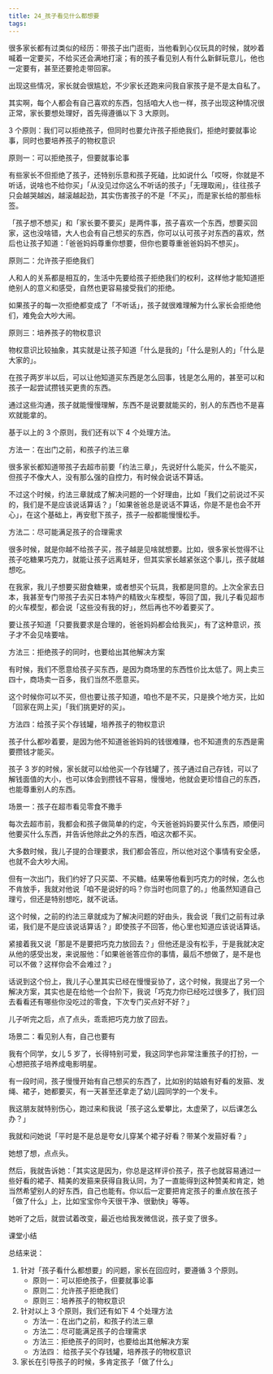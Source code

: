 ```yaml
---
title: 24_孩子看见什么都想要
tags: 
---
```


很多家长都有过类似的经历：带孩子出门逛街，当他看到心仪玩具的时候，就吵着喊着一定要买，不给买还会满地打滚；有的孩子看见别人有什么新鲜玩意儿，他也一定要有，甚至还要抢走带回家。
 
出现这些情况，家长就会很尴尬，不少家长还跑来问我自家孩子是不是太自私了。
 
其实啊，每个人都会有自己喜欢的东西，包括咱大人也一样，孩子出现这种情况很正常，家长要想处理好，首先得遵循以下 3 大原则。

3 个原则：我们可以拒绝孩子，但同时也要允许孩子拒绝我们，拒绝时要就事论事，同时也要培养孩子的物权意识

原则一：可以拒绝孩子，但要就事论事
 
有些家长不但拒绝了孩子，还特别乐意和孩子死磕，比如说什么「哎呀，你就是不听话，说啥也不给你买」「从没见过你这么不听话的孩子」「无理取闹」，往往孩子只会越哭越凶，越滚越起劲，其实伤害孩子的不是「不买」，而是家长给的那些标签。
 
「孩子想不想买」和「家长要不要买」是两件事，孩子喜欢一个东西，想要买回家，这也没啥错，大人也会有自己想买的东西，你可以认可孩子对东西的喜欢，然后也让孩子知道：「爸爸妈妈尊重你想要，但你也要尊重爸爸妈妈不想买」。



 
原则二：允许孩子拒绝我们
 
人和人的关系都是相互的，生活中先要给孩子拒绝我们的权利，这样他才能知道拒绝别人的意义和感受，自然也更容易接受我们的拒绝。
 
如果孩子的每一次拒绝都变成了「不听话」，孩子就很难理解为什么家长会拒绝他们，难免会大吵大闹。
 
原则三：培养孩子的物权意识
 
物权意识比较抽象，其实就是让孩子知道「什么是我的」「什么是别人的」「什么是大家的」。
 
在孩子两岁半以后，可以让他知道买东西是怎么回事，钱是怎么用的，甚至可以和孩子一起尝试攒钱买更贵的东西。
 
通过这些沟通，孩子就能慢慢理解，东西不是说要就能买的，别人的东西也不是喜欢就能拿的。
 
基于以上的 3 个原则，我们还有以下 4 个处理方法。

方法一：在出门之前，和孩子约法三章




很多家长都知道带孩子去超市前要「约法三章」，先说好什么能买，什么不能买，但孩子不像大人，没有那么强的自控力，有时候会说话不算话。
 
不过这个时候，约法三章就成了解决问题的一个好理由，比如「我们之前说过不买的，我们是不是应该说话算话？」「如果爸爸总是说话不算话，你是不是也会不开心」，在这个基础上，再安慰下孩子，孩子一般都能慢慢松手。

方法二：尽可能满足孩子的合理需求

很多时候，就是你越不给孩子买，孩子越是见啥就想要。比如，很多家长觉得不让孩子吃糖果巧克力，就能让孩子远离蛀牙，但其实家长越紧张这个事儿，孩子就越想吃。
 
在我家，我儿子想要买甜食糖果，或者想买个玩具，我都是同意的。上次全家去日本，我甚至专门带孩子去买日本特产的精致火车模型，等回了国，我儿子看见超市的火车模型，都会说「这些没有我的好」，然后再也不吵着要买了。
 
要让孩子知道「只要我要求是合理的，爸爸妈妈都会给我买」，有了这种意识，孩子才不会见啥要啥。

方法三：拒绝孩子的同时，也要给出其他解决方案

有时候，我们不愿意给孩子买东西，是因为商场里的东西性价比太低了。网上卖三四十，商场卖一百多，我们当然不愿意买。
 
这个时候你可以不买，但也要让孩子知道，咱也不是不买，只是换个地方买，比如「回家在网上买」「我们挑更好的买」。

方法四：给孩子买个存钱罐，培养孩子的物权意识

孩子什么都吵着要，是因为他不知道爸爸妈妈的钱很难赚，也不知道贵的东西是需要攒钱才能买。
 
孩子 3 岁的时候，家长就可以给他买一个存钱罐了，孩子通过自己存钱，可以了解钱面值的大小，也可以体会到攒钱不容易，慢慢地，他就会更珍惜自己的东西，也能尊重别人的东西。

场景一：孩子在超市看见零食不撒手



每次去超市前，我都会和孩子做简单的约定，今天爸爸妈妈要买什么东西，顺便问他要买什么东西，并告诉他除此之外的东西，咱这次都不买。
 
大多数时候，我儿子提的合理要求，我们都会答应，所以他对这个事情有安全感，也就不会大吵大闹。
 
但有一次出门，我们约好了只买菜、不买糖。结果等他看到巧克力的时候，怎么也不肯放手，我就对他说「咱不是说好的吗？你当时也同意了的。」他虽然知道自己理亏，但还是特别想吃，就不说话。
 
这个时候，之前的约法三章就成为了解决问题的好由头，我会说「我们之前有过承诺，我们是不是应该说话算话？」即使孩子不回答，他心里也知道应该说话算话。
 
紧接着我又说「那是不是要把巧克力放回去？」但他还是没有松手，于是我就决定从他的感受出发，来说服他：「如果爸爸答应你的事情，最后不想做了，是不是也可以不做？这样你会不会难过？」
 
话说到这个份上，我儿子心里其实已经在慢慢妥协了，这个时候，我提出了另一个解决方案，其实也是在给他一个台阶下，我说「巧克力你已经吃过很多了，我们回去看看还有哪些你没吃过的零食，下次专门买点好不好？」
 
儿子听完之后，点了点头，乖乖把巧克力放了回去。

场景二：看见别人有，自己也要有

我有个同学，女儿 5 岁了，长得特别可爱，我这同学也非常注重孩子的打扮，一心想把孩子培养成电影明星。
 
有一段时间，孩子慢慢开始有自己想买的东西了，比如别的姑娘有好看的发箍、发绳、裙子，她都要买，有一天甚至还拿走了幼儿园同学的一个发卡。
 
我这朋友就特别伤心，跑过来和我说「孩子这么爱攀比，太虚荣了，以后课怎么办？」
 
我就和问她说「平时是不是总是夸女儿穿某个裙子好看？带某个发箍好看？」
 
她想了想，点点头。
 
然后，我就告诉她：「其实这是因为，你总是这样评价孩子，孩子也就容易通过一些好看的裙子、精美的发箍来获得自我认同，为了一直能得到这种赞美和肯定，她当然希望别人的好东西，自己也能有。你以后一定要把肯定孩子的重点放在孩子「做了什么」上，比如宝宝你今天很干净、很勤快」等等。
 
她听了之后，就尝试着改变，最近也给我发微信说，孩子变了很多。

课堂小结

总结来说：

1. 针对「孩子看什么都想要」的问题，家长在回应时，要遵循 3 个原则。
	- 原则一：可以拒绝孩子，但要就事论事
	- 原则二：允许孩子拒绝我们
	- 原则三：培养孩子的物权意识
2. 针对以上 3 个原则，我们还有如下 4 个处理方法
	- 方法一：在出门之前，和孩子约法三章
	- 方法二：尽可能满足孩子的合理需求
	- 方法三：拒绝孩子的同时，也要给出其他解决方案
	- 方法四： 给孩子买个存钱罐，培养孩子的物权意识
3. 家长在引导孩子的时候，多肯定孩子「做了什么」

